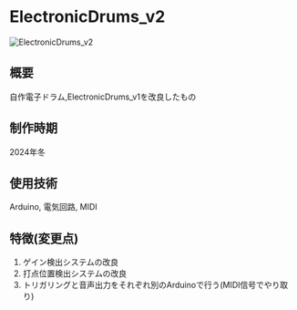 # ElectronicDrums_v2

![ElectronicDrums_v2](https://github.com/user-attachments/assets/e0eed7ac-79a3-4384-800b-0ae96cfe2dc1)

## 概要
自作電子ドラム,ElectronicDrums_v1を改良したもの

## 制作時期
2024年冬

## 使用技術
Arduino, 電気回路, MIDI

## 特徴(変更点)
1. ゲイン検出システムの改良
2. 打点位置検出システムの改良
3. トリガリングと音声出力をそれぞれ別のArduinoで行う(MIDI信号でやり取り)
